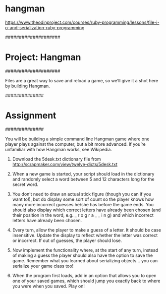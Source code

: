 # hangman

https://www.theodinproject.com/courses/ruby-programming/lessons/file-i-o-and-serialization-ruby-programming

####################
# Project: Hangman #
####################

Files are a great way to save and reload a game, so we’ll give it a shot here by
building Hangman.

##############
# Assignment #
##############

You will be building a simple command line Hangman game where one player plays
against the computer, but a bit more advanced. If you’re unfamiliar with how
Hangman works, see Wikipedia.

1. Download the 5desk.txt dictionary file from
   http://scrapmaker.com/view/twelve-dicts/5desk.txt

2. When a new game is started, your script should load in the dictionary and
   randomly select a word between 5 and 12 characters long for the secret word.

3. You don’t need to draw an actual stick figure (though you can if you want
   to!), but do display some sort of count so the player knows how many more
   incorrect guesses he/she has before the game ends. You should also display
   which correct letters have already been chosen (and their position in the
   word, e.g. _ r o g r a _ _ i n g) and which incorrect letters have already
   been chosen.

4. Every turn, allow the player to make a guess of a letter. It should be case
   insensitive. Update the display to reflect whether the letter was correct or
   incorrect. If out of guesses, the player should lose.

5. Now implement the functionality where, at the start of any turn, instead of
   making a guess the player should also have the option to save the game.
   Remember what you learned about serializing objects… you can serialize your
   game class too!

6. When the program first loads, add in an option that allows you to open one of
   your saved games, which should jump you exactly back to where you were when
   you saved. Play on!

